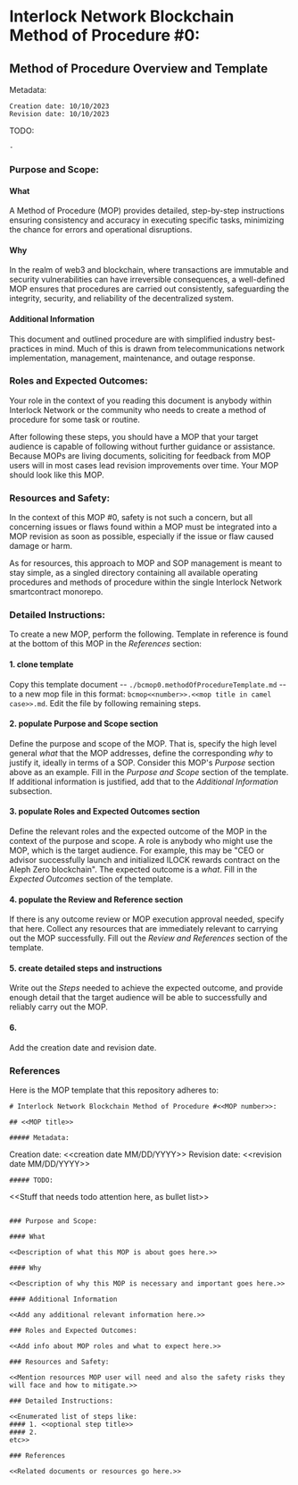 # Interlock Network Blockchain Method of Procedure #0:

## Method of Procedure Overview and Template

Metadata:
```
Creation date: 10/10/2023
Revision date: 10/10/2023
```
TODO:
```
- 
```

### Purpose and Scope:

#### What

A Method of Procedure (MOP) provides detailed, step-by-step instructions ensuring consistency and accuracy in executing specific tasks, minimizing the chance for errors and operational disruptions.

#### Why

In the realm of web3 and blockchain, where transactions are immutable and security vulnerabilities can have irreversible consequences, a well-defined MOP ensures that procedures are carried out consistently, safeguarding the integrity, security, and reliability of the decentralized system.

#### Additional Information

This document and outlined procedure are with simplified industry best-practices in mind. Much of this is drawn from telecommunications network implementation, management, maintenance, and outage response.

### Roles and Expected Outcomes:

Your role in the context of you reading this document is anybody within Interlock Network or the community who needs to create a method of procedure for some task or routine.

After following these steps, you should have a MOP that your target audience is capable of following without further guidance or assistance. Because MOPs are living documents, soliciting for feedback from MOP users will in most cases lead revision improvements over time. Your MOP should look like this MOP.

### Resources and Safety:

In the context of this MOP #0, safety is not such a concern, but all concerning issues or flaws found within a MOP must be integrated into a MOP revision as soon as possible, especially if the issue or flaw caused damage or harm.

As for resources, this approach to MOP and SOP management is meant to stay simple, as a singled directory containing all available operating procedures and methods of procedure within the single Interlock Network smartcontract monorepo.

### Detailed Instructions:

To create a new MOP, perform the following. Template in reference is found at the bottom of this MOP in the _References_ section:

#### 1. clone template

Copy this template document -- `./bcmop0.methodOfProcedureTemplate.md` -- to a new mop file in this format: `bcmop<<number>>.<<mop title in camel case>>.md`. Edit the file by following remaining steps.

#### 2. populate Purpose and Scope section

Define the purpose and scope of the MOP. That is, specify the high level general _what_ that the MOP addresses, define the corresponding _why_ to justify it, ideally in terms of a SOP. Consider this MOP's _Purpose_ section above as an example. Fill in the _Purpose and Scope_ section of the template. If additional information is justified, add that to the _Additional Information_ subsection.

#### 3. populate Roles and Expected Outcomes section

Define the relevant roles and the expected outcome of the MOP in the context of the purpose and scope. A role is anybody who might use the MOP, which is the target audience. For example, this may be "CEO or advisor successfully launch and initialized ILOCK rewards contract on the Aleph Zero blockchain". The expected outcome is a _what_. Fill in the _Expected Outcomes_ section of the template.

#### 4. populate the Review and Reference section

If there is any outcome review or MOP execution approval needed, specify that here. Collect any resources that are immediately relevant to carrying out the MOP successfully. Fill out the _Review and References_ section of the template.

#### 5. create detailed steps and instructions

Write out the _Steps_ needed to achieve the expected outcome, and provide enough detail that the target audience will be able to successfully and reliably carry out the MOP.

#### 6.

Add the creation date and revision date.

### References

Here is the MOP template that this repository adheres to:

```
# Interlock Network Blockchain Method of Procedure #<<MOP number>>:

## <<MOP title>>

##### Metadata:
```
Creation date: <<creation date MM/DD/YYYY>>
Revision date: <<revision date MM/DD/YYYY>>
```
##### TODO:
```
<<Stuff that needs todo attention here, as bullet list>>
```

### Purpose and Scope:

#### What

<<Description of what this MOP is about goes here.>>

#### Why

<<Description of why this MOP is necessary and important goes here.>>

#### Additional Information

<<Add any additional relevant information here.>>

### Roles and Expected Outcomes:

<<Add info about MOP roles and what to expect here.>>

### Resources and Safety:

<<Mention resources MOP user will need and also the safety risks they will face and how to mitigate.>>

### Detailed Instructions:

<<Enumerated list of steps like:
#### 1. <<optional step title>>
#### 2.
etc>>

### References

<<Related documents or resources go here.>>
```
